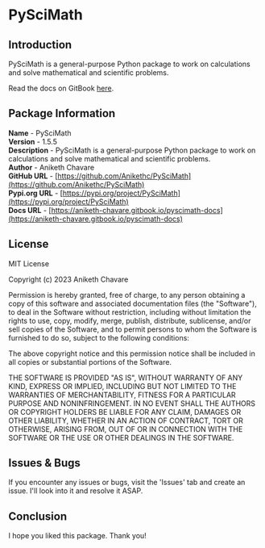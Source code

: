 # PySciMath

## Introduction

PySciMath is a general-purpose Python package to work on calculations and solve mathematical and scientific problems.

Read the docs on GitBook [here](https://aniketh-chavare.gitbook.io/pyscimath-docs).

## Package Information

**Name** - PySciMath</br>
**Version** - 1.5.5</br>
**Description** - PySciMath is a general-purpose Python package to work on calculations and solve mathematical and scientific problems.</br>
**Author** - Aniketh Chavare</br>
**GitHub URL** - [https://github.com/Anikethc/PySciMath](https://github.com/Anikethc/PySciMath)</br>
**Pypi.org URL** - [https://pypi.org/project/PySciMath](https://pypi.org/project/PySciMath)</br>
**Docs URL** - [https://aniketh-chavare.gitbook.io/pyscimath-docs](https://aniketh-chavare.gitbook.io/pyscimath-docs)

## License

MIT License

Copyright (c) 2023 Aniketh Chavare

Permission is hereby granted, free of charge, to any person obtaining a copy
of this software and associated documentation files (the "Software"), to deal
in the Software without restriction, including without limitation the rights
to use, copy, modify, merge, publish, distribute, sublicense, and/or sell
copies of the Software, and to permit persons to whom the Software is
furnished to do so, subject to the following conditions:

The above copyright notice and this permission notice shall be included in all
copies or substantial portions of the Software.

THE SOFTWARE IS PROVIDED "AS IS", WITHOUT WARRANTY OF ANY KIND, EXPRESS OR
IMPLIED, INCLUDING BUT NOT LIMITED TO THE WARRANTIES OF MERCHANTABILITY,
FITNESS FOR A PARTICULAR PURPOSE AND NONINFRINGEMENT. IN NO EVENT SHALL THE
AUTHORS OR COPYRIGHT HOLDERS BE LIABLE FOR ANY CLAIM, DAMAGES OR OTHER
LIABILITY, WHETHER IN AN ACTION OF CONTRACT, TORT OR OTHERWISE, ARISING FROM,
OUT OF OR IN CONNECTION WITH THE SOFTWARE OR THE USE OR OTHER DEALINGS IN THE
SOFTWARE.

## Issues & Bugs

If you encounter any issues or bugs, visit the 'Issues' tab and create an issue. I'll look into it and resolve it ASAP.

## Conclusion

I hope you liked this package. Thank you!